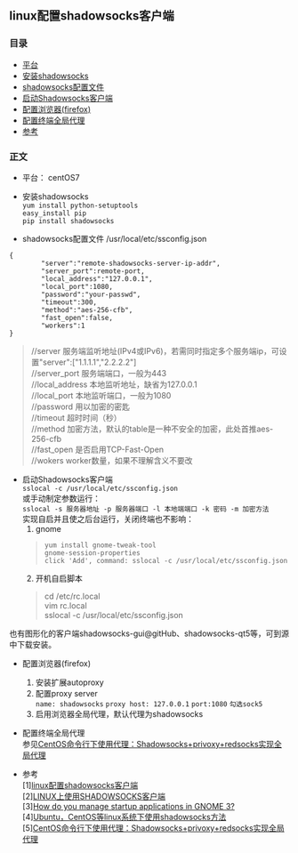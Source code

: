 ## linux配置shadowsocks客户端
### 目录
* [平台](#平台)
* [安装shadowsocks](#安装shadowsocks)
* [shadowsocks配置文件](#shadowsocks配置文件)
* [启动Shadowsocks客户端](#启动Shadowsocks客户端)
* [配置浏览器(firefox)](#配置浏览器(firefox))
* [配置终端全局代理](#配置终端全局代理)
* [参考](#参考)  

### 正文
- 平台： centOS7
- 安装shadowsocks  
  `yum install python-setuptools`  
  `easy_install pip`    
  `pip install shadowsocks`  

- shadowsocks配置文件
/usr/local/etc/ssconfig.json
```
{
        "server":"remote-shadowsocks-server-ip-addr",
        "server_port":remote-port,
        "local_address":"127.0.0.1",
        "local_port":1080,
        "password":"your-passwd",
        "timeout":300,
        "method":"aes-256-cfb",
        "fast_open":false,
        "workers":1
}
```

>//server        服务端监听地址(IPv4或IPv6)，若需同时指定多个服务端ip，可设置"server":["1.1.1.1","2.2.2.2"]  
//server_port   服务端端口，一般为443  
//local_address 本地监听地址，缺省为127.0.0.1  
//local_port    本地监听端口，一般为1080  
//password  用以加密的密匙  
//timeout       超时时间（秒）  
//method          加密方法，默认的table是一种不安全的加密，此处首推aes-256-cfb  
//fast_open 是否启用TCP-Fast-Open  
//wokers        worker数量，如果不理解含义不要改   

- 启动Shadowsocks客户端  
   `sslocal -c /usr/local/etc/ssconfig.json`  
   或手动制定参数运行：  
   `sslocal -s 服务器地址 -p 服务器端口 -l 本地端端口 -k 密码 -m 加密方法`  
   实现自启并且使之后台运行，关闭终端也不影响：  
    1. gnome  
	>   `yum install gnome-tweak-tool`  
	>   `gnome-session-properties`  
	>   `click 'Add', command: sslocal -c /usr/local/etc/ssconfig.json`    
    2. 开机自启脚本  
    > cd /etc/rc.local  
    > vim rc.local  
    > sslocal -c /usr/local/etc/ssconfig.json  

也有图形化的客户端shadowsocks-gui@gitHub、shadowsocks-qt5等，可到源中下载安装。

- 配置浏览器(firefox)  
  1. 安装扩展autoproxy
  2. 配置proxy server  
  `name: shadowsocks`
  `proxy host: 127.0.0.1`
  `port:1080`
  `勾选sock5`
  3. 启用浏览器全局代理，默认代理为shadowsocks  

- 配置终端全局代理   
参见[CentOS命令行下使用代理：Shadowsocks+privoxy+redsocks实现全局代理](https://laowang.me/centos-global-privoxy.html)

- 参考  
[1][linux配置shadowsocks客户端](http://my.oschina.net/u/1432769/blog/619651)  
[2][LINUX上使用SHADOWSOCKS客户端](http://blog.liyibo.org/linux-shadowsocks-client/)  
[3][How do you manage startup applications in GNOME 3?](https://ask.fedoraproject.org/en/question/8926/how-do-you-manage-startup-applications-in-gnome-3/)  
[4][Ubuntu，CentOS等linux系统下使用shadowsocks方法](http://www.shadowsocks.asia/fangfa/28.html)  
[5][CentOS命令行下使用代理：Shadowsocks+privoxy+redsocks实现全局代理](https://laowang.me/centos-global-privoxy.html)
